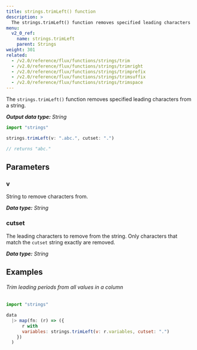 ```yaml
---
title: strings.trimLeft() function
description: >
  The strings.trimLeft() function removes specified leading characters from a string.
menu:
  v2_0_ref:
    name: strings.trimLeft
    parent: Strings
weight: 301
related:
  - /v2.0/reference/flux/functions/strings/trim
  - /v2.0/reference/flux/functions/strings/trimright
  - /v2.0/reference/flux/functions/strings/trimprefix
  - /v2.0/reference/flux/functions/strings/trimsuffix
  - /v2.0/reference/flux/functions/strings/trimspace
---
```


The `strings.trimLeft()` function removes specified leading characters from a string.

_**Output data type:** String_

```js
import "strings"

strings.trimLeft(v: ".abc.", cutset: ".")

// returns "abc."
```

## Parameters

### v
String to remove characters from.

_**Data type:** String_

### cutset
The leading characters to remove from the string.
Only characters that match the `cutset` string exactly are removed.

_**Data type:** String_

## Examples

###### Trim leading periods from all values in a column
```js
import "strings"

data
  |> map(fn: (r) => ({
      r with
      variables: strings.trimLeft(v: r.variables, cutset: ".")
    })
  )
```
